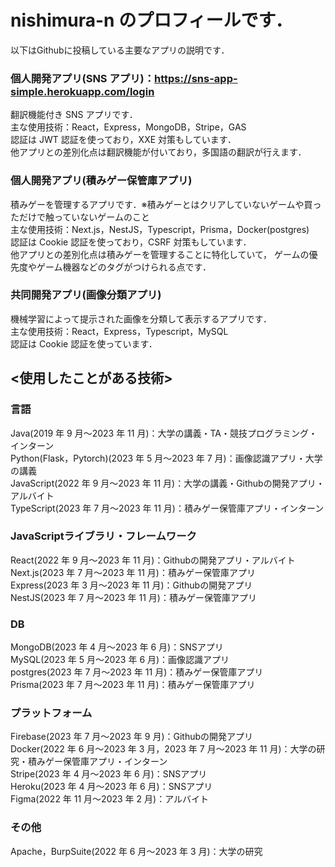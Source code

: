 # nishimura-n のプロフィールです．
 以下はGithubに投稿している主要なアプリの説明です．

### 個人開発アプリ(SNS アプリ)：https://sns-app-simple.herokuapp.com/login

翻訳機能付き SNS アプリです．<br>
主な使用技術：React，Express，MongoDB，Stripe，GAS<br>
認証は JWT 認証を使っており，XXE 対策もしています．<br>
他アプリとの差別化点は翻訳機能が付いており，多国語の翻訳が行えます．

### 個人開発アプリ(積みゲー保管庫アプリ)

積みゲーを管理するアプリです．※積みゲーとはクリアしていないゲームや買っただけで触っていないゲームのこと<br>
主な使用技術：Next.js，NestJS，Typescript，Prisma，Docker(postgres)<br>
認証は Cookie 認証を使っており，CSRF 対策もしています．<br>
他アプリとの差別化点は積みゲーを管理することに特化していて，
ゲームの優先度やゲーム機器などのタグがつけられる点です．

### 共同開発アプリ(画像分類アプリ)

機械学習によって提示された画像を分類して表示するアプリです．<br>
主な使用技術：React，Express，Typescript，MySQL<br>
認証は Cookie 認証を使っています．<br>

## <使用したことがある技術>
### 言語
Java(2019 年 9 月〜2023 年 11 月)：大学の講義・TA・競技プログラミング・インターン<br>
Python(Flask，Pytorch)(2023 年 5 月〜2023 年 7 月)：画像認識アプリ・大学の講義<br>
JavaScript(2022 年 9 月〜2023 年 11 月)：大学の講義・Githubの開発アプリ・アルバイト<br>
TypeScript(2023 年 7 月〜2023 年 11 月)：積みゲー保管庫アプリ・インターン<br>
### JavaScriptライブラリ・フレームワーク
React(2022 年 9 月〜2023 年 11 月)：Githubの開発アプリ・アルバイト<br>
Next.js(2023 年 7 月〜2023 年 11 月)：積みゲー保管庫アプリ<br>
Express(2023 年 3 月〜2023 年 11 月)：Githubの開発アプリ<br>
NestJS(2023 年 7 月〜2023 年 11 月)：積みゲー保管庫アプリ<br>
### DB
MongoDB(2023 年 4 月〜2023 年 6 月)：SNSアプリ<br>
MySQL(2023 年 5 月〜2023 年 6 月)：画像認識アプリ<br>
postgres(2023 年 7 月〜2023 年 11 月)：積みゲー保管庫アプリ<br>
Prisma(2023 年 7 月〜2023 年 11 月)：積みゲー保管庫アプリ<br>
### プラットフォーム
Firebase(2023 年 7 月〜2023 年 9 月)：Githubの開発アプリ<br>
Docker(2022 年 6 月〜2023 年 3 月，2023 年 7 月〜2023 年 11 月)：大学の研究・積みゲー保管庫アプリ・インターン<br>
Stripe(2023 年 4 月〜2023 年 6 月)：SNSアプリ<br>
Heroku(2023 年 4 月〜2023 年 6 月)：SNSアプリ<br>
Figma(2022 年 11 月〜2023 年 2 月)：アルバイト<br>
### その他
Apache，BurpSuite(2022 年 6 月〜2023 年 3 月)：大学の研究
